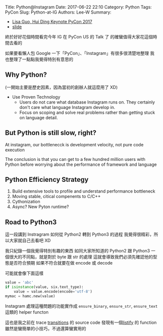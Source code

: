 Title: Python@Instagram
Date: 2017-06-22 22:10
Category: Python
Tags: PyCon
Slug: Python-at-IG
Authors: Lee-W
Summary: 


- [Lisa Guo, Hui Ding Keynote PyCon 2017](https://www.youtube.com/watch?v=66XoCk79kjM)
- [slide](https://speakerdeck.com/pycon2017/keynote-lisa-guo-and-hui-ding-python-at-instagram)
 
終於好好花個時間看完今年 IG 在 PyCon US 的 Talk 了
的確蠻值得大家花這個時間去看的

<!--more-->

如果要看懶人包
Google 一下「PyCon」、「Instagram」有很多很清楚地整理
我也整理了一點點我覺得特別有意思的

## Why Python?
(一開始主要是歷史因素，因為當初的創辦人就這麼用了 XD)

- Use Proven Technology
	- Users do not care what database Instagram runs on. They certainly don't care what language Instagram develop in.
	- Focus on scoping and solve real problems rather than getting stuck on language detail.

## But Python is still slow, right?
At instagram, our bottlenecck is development velocity, not pure code execution

The conclusion is that you can get to a few hundred million users with Python before worrying about the performance of framework and language 

## Python Efficiency Strategy
1. Build extensive tools to profile and understand performance bottleneck
2. Moving stable, citical compenents to C/C++
3. Cythonization
4. Async? New Pyton runtime?


## Road to Python3
這一段講到 Instragram 如何從 Python2 轉到 Python3 的過程
我覺得很精彩，所以大家就自己去看吧 XD

我只紀錄一個我覺得特別有趣的東西
如同大家所知道的 Python2 跟 Python3 一個很大的不同點，就是對於 byte 跟 str 的處理
這就會導致我們必須先確認他的型態是否符合預期
如果不符合就要在做 encode 或 decode

可能就會像下面這樣

```python
value = 'abc'
if isinstance(value, six.text_type):
	value = value.encode(encode='utf-8')
mymac = hamc.new(value)
```

Instagram 處理這種問題的功能實作成 `ensure_binary`, `ensure_str`, `ensure_text` 這類的 helper functon

這也是我之前在 trace [transitions](https://github.com/pytransitions/transitions) 的 source code
發現有一個[listify](https://github.com/pytransitions/transitions/blob/2cb42916affe167a8d94cdfdf56ab08b41ccd05c/transitions/core.py#L25) 的 function
雖然是蠻簡單的小技巧，不過還算蠻實用的